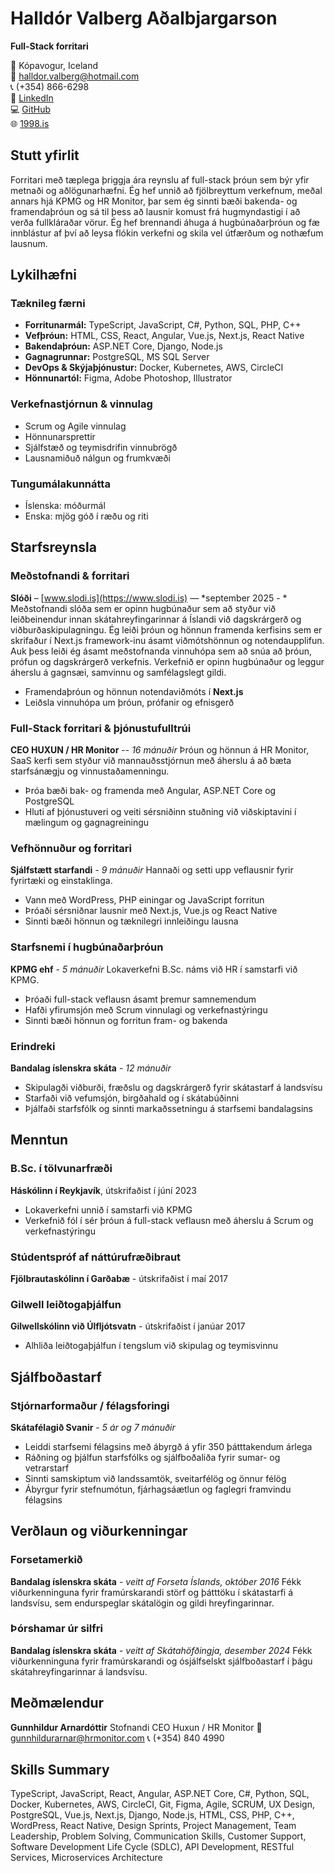 # Halldór Valberg Aðalbjargarson

**Full-Stack forritari**

📍 Kópavogur, Iceland  
📧 <halldor.valberg@hotmail.com>  
📞 (+354) 866-6298  
🔗 [LinkedIn](https://www.linkedin.com/in/halldor-valberg/)  
💻 [GitHub](https://github.com/halldorvalberg)  
🌐 [1998.is](https://1998.is)  

## Stutt yfirlit

Forritari með tæplega þriggja ára reynslu af full-stack þróun sem býr yfir metnaði og aðlögunarhæfni. Ég hef unnið að fjölbreyttum verkefnum, meðal annars hjá KPMG og HR Monitor, þar sem ég sinnti bæði bakenda- og framendaþróun og sá til þess að lausnir komust frá hugmyndastigi í að verða fullkláraðar vörur. Ég hef brennandi áhuga á hugbúnaðarþróun og fæ innblástur af því að leysa flókin verkefni og skila vel útfærðum og nothæfum lausnum.

## Lykilhæfni

### Tæknileg færni

- **Forritunarmál:** TypeScript, JavaScript, C#, Python, SQL, PHP, C++
- **Vefþróun:** HTML, CSS, React, Angular, Vue.js, Next.js, React Native
- **Bakendaþróun:** ASP.NET Core, Django, Node.js
- **Gagnagrunnar:** PostgreSQL, MS SQL Server
- **DevOps & Skýjaþjónustur:** Docker, Kubernetes, AWS, CircleCI
- **Hönnunartól:** Figma, Adobe Photoshop, Illustrator

### Verkefnastjórnun & vinnulag

- Scrum og Agile vinnulag
- Hönnunarsprettir
- Sjálfstæð og teymisdrifin vinnubrögð
- Lausnamiðuð nálgun og frumkvæði

### Tungumálakunnátta

- Íslenska: móðurmál
- Enska: mjög góð í ræðu og riti

## Starfsreynsla

### Meðstofnandi & forritari  

**Slóði** – [www.slodi.is](https://www.slodi.is) — *september 2025 - *  
Meðstofnandi slóða sem er opinn hugbúnaður sem að styður við leiðbeinendur innan skátahreyfingarinnar á Íslandi við dagskrárgerð og viðburðaskipulagningu. Ég leiði þróun og hönnun framenda kerfisins sem er skrifaður í Next.js framework-inu ásamt viðmótshönnun og notendaupplifun. Auk þess leiði ég ásamt meðstofnanda vinnuhópa sem að snúa að þróun, prófun og dagskrárgerð verkefnis. Verkefnið er opinn hugbúnaður og leggur áherslu á gagnsæi, samvinnu og samfélagslegt gildi.

- Framendaþróun og hönnun notendaviðmóts í **Next.js**  
- Leiðsla vinnuhópa um þróun, prófanir og efnisgerð  

### Full-Stack forritari & þjónustufulltrúi

**CEO HUXUN / HR Monitor** -- *16 mánuðir*
Þróun og hönnun á HR Monitor, SaaS kerfi sem styður við mannauðsstjórnun með áherslu á að bæta starfsánægju og vinnustaðamenningu.

- Þróa bæði bak- og framenda með Angular, ASP.NET Core og PostgreSQL
- Hluti af þjónustuveri og veiti sérsniðinn stuðning við viðskiptavini í mælingum og gagnagreiningu

### Vefhönnuður og forritari

**Sjálfstætt starfandi** - *9 mánuðir*
Hannaði og setti upp veflausnir fyrir fyrirtæki og einstaklinga.

- Vann með WordPress, PHP einingar og JavaScript forritun
- Þróaði sérsniðnar lausnir með Next.js, Vue.js og React Native
- Sinnti bæði hönnun og tæknilegri innleiðingu lausna

### Starfsnemi í hugbúnaðarþróun

**KPMG ehf** - *5 mánuðir*
Lokaverkefni B.Sc. náms við HR í samstarfi við KPMG.

- Þróaði full-stack veflausn ásamt þremur samnemendum
- Hafði yfirumsjón með Scrum vinnulagi og verkefnastýringu
- Sinnti bæði hönnun og forritun fram- og bakenda

### Erindreki

**Bandalag íslenskra skáta** - *12 mánuðir*

- Skipulagði viðburði, fræðslu og dagskrárgerð fyrir skátastarf á landsvísu
- Starfaði við vefumsjón, birgðahald og í skátabúðinni
- Þjálfaði starfsfólk og sinnti markaðssetningu á starfsemi bandalagsins

## Menntun

### B.Sc. í tölvunarfræði

**Háskólinn í Reykjavík**, útskrifaðist í júní 2023

- Lokaverkefni unnið í samstarfi við KPMG
- Verkefnið fól í sér þróun á full-stack veflausn með áherslu á Scrum og verkefnastýringu

### Stúdentspróf af náttúrufræðibraut

**Fjölbrautaskólinn í Garðabæ** - útskrifaðist í maí 2017

### Gilwell leiðtogaþjálfun

**Gilwellskólinn við Úlfljótsvatn** - útskrifaðist í janúar 2017

- Alhliða leiðtogaþjálfun í tengslum við skipulag og teymisvinnu

## Sjálfboðastarf

### Stjórnarformaður / félagsforingi

**Skátafélagið Svanir** - *5 ár og 7 mánuðir*

- Leiddi starfsemi félagsins með ábyrgð á yfir 350 þátttakendum árlega
- Ráðning og þjálfun starfsfólks og sjálfboðaliða fyrir sumar- og vetrarstarf
- Sinnti samskiptum við landssamtök, sveitarfélög og önnur félög
- Ábyrgur fyrir stefnumótun, fjárhagsáætlun og faglegri framvindu félagsins

## Verðlaun og viðurkenningar

### Forsetamerkið

**Bandalag íslenskra skáta** - *veitt af Forseta Íslands, október 2016*
Fékk viðurkenninguna fyrir framúrskarandi störf og þátttöku í skátastarfi á landsvísu, sem endurspeglar skátalögin og gildi hreyfingarinnar.

### Þórshamar úr silfri

**Bandalag íslenskra skáta** - *veitt af Skátahöfðingja, desember 2024*
Fékk viðurkenninguna fyrir framúrskarandi og ósjálfselskt sjálfboðastarf í þágu skátahreyfingarinnar á landsvísu.

## Meðmælendur

**Gunnhildur Arnardóttir**
Stofnandi CEO Huxun / HR Monitor
📧 <gunnhildurarnar@hrmonitor.com>
📞 (+354) 840 4990

## Skills Summary

TypeScript, JavaScript, React, Angular, ASP.NET Core, C#, Python, SQL, Docker, Kubernetes, AWS, CircleCI, Git, Figma, Agile, SCRUM, UX Design, PostgreSQL, Vue.js, Next.js, Django, Node.js, HTML, CSS, PHP, C++, WordPress, React Native, Design Sprints, Project Management, Team Leadership, Problem Solving, Communication Skills, Customer Support, Software Development Life Cycle (SDLC), API Development, RESTful Services, Microservices Architecture
